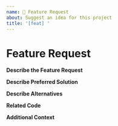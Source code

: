 ```yaml
---
name: 🚀 Feature Request
about: Suggest an idea for this project
title: '[feat] '
---
```


<!-- Please make sure you are posting an technical issue related to Patriotcoin Core. --> 

<!-- For general questions about Patriotcoin or wallet recovery please use one of the various communities:
* [Patriotducation on reddit](https://www.reddit.com/r/patriotducation/)
* [Discord](https://discord.com/invite/patriotcoin) -->

<!-- ISSUES MISSING IMPORTANT INFORMATION MAY BE CLOSED WITHOUT INVESTIGATION. -->

# Feature Request

**Describe the Feature Request**
<!-- A clear and concise description of what the feature request is. Please include if your feature request is related to a problem. -->

**Describe Preferred Solution**
<!-- A clear and concise description of what you want to happen. -->

**Describe Alternatives**
<!-- A clear and concise description of any alternative solutions or features you've considered. -->

**Related Code**
<!-- If you are able to illustrate the feature request with an example, please provide a samples via an online code collaborator such as [StackBlitz](https://stackblitz.com), or code snippet on [GitHub](https://github.com). -->

**Additional Context**
<!-- List any other information that is relevant to your issue. Stack traces, related issues, suggestions on how to add, use case, Stack Overflow links, forum links, screenshots, OS if applicable, etc. -->